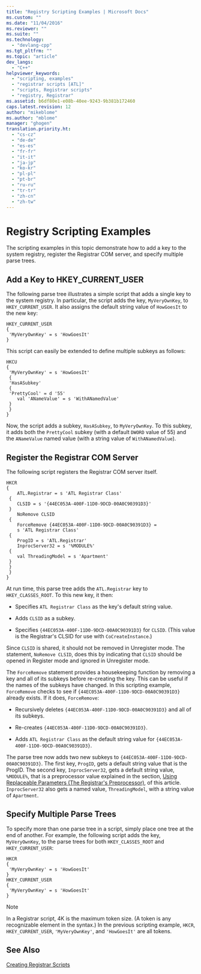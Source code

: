 ```yaml
---
title: "Registry Scripting Examples | Microsoft Docs"
ms.custom: ""
ms.date: "11/04/2016"
ms.reviewer: ""
ms.suite: ""
ms.technology: 
  - "devlang-cpp"
ms.tgt_pltfrm: ""
ms.topic: "article"
dev_langs: 
  - "C++"
helpviewer_keywords: 
  - "scripting, examples"
  - "registrar scripts [ATL]"
  - "scripts, Registrar scripts"
  - "registry, Registrar"
ms.assetid: b6df80e1-e08b-40ee-9243-9b381b172460
caps.latest.revision: 12
author: "mikeblome"
ms.author: "mblome"
manager: "ghogen"
translation.priority.ht: 
  - "cs-cz"
  - "de-de"
  - "es-es"
  - "fr-fr"
  - "it-it"
  - "ja-jp"
  - "ko-kr"
  - "pl-pl"
  - "pt-br"
  - "ru-ru"
  - "tr-tr"
  - "zh-cn"
  - "zh-tw"
---
```

# Registry Scripting Examples
The scripting examples in this topic demonstrate how to add a key to the system registry, register the Registrar COM server, and specify multiple parse trees.  
  
## Add a Key to HKEY_CURRENT_USER  
 The following parse tree illustrates a simple script that adds a single key to the system registry. In particular, the script adds the key, `MyVeryOwnKey`, to `HKEY_CURRENT_USER`. It also assigns the default string value of `HowGoesIt` to the new key:  
  
```  
HKEY_CURRENT_USER  
{  
 'MyVeryOwnKey' = s 'HowGoesIt'  
}  
```  
  
 This script can easily be extended to define multiple subkeys as follows:  
  
```  
HKCU  
{  
 'MyVeryOwnKey' = s 'HowGoesIt'  
 {  
 'HasASubkey'  
 {  
 'PrettyCool' = d '55'  
    val 'ANameValue' = s 'WithANamedValue'  
 }  
 }  
}  
```  
  
 Now, the script adds a subkey, `HasASubkey`, to `MyVeryOwnKey`. To this subkey, it adds both the `PrettyCool` subkey (with a default `DWORD` value of 55) and the `ANameValue` named value (with a string value of `WithANamedValue`).  
  
##  <a name="_atl_register_the_registrar_com_server"></a> Register the Registrar COM Server  
 The following script registers the Registrar COM server itself.  
  
```  
HKCR  
{  
    ATL.Registrar = s 'ATL Registrar Class'  
 {  
    CLSID = s '{44EC053A-400F-11D0-9DCD-00A0C90391D3}'  
 }  
    NoRemove CLSID  
 {  
    ForceRemove {44EC053A-400F-11D0-9DCD-00A0C90391D3} = 
    s 'ATL Registrar Class'  
 {  
    ProgID = s 'ATL.Registrar'  
    InprocServer32 = s '%MODULE%'  
 {  
    val ThreadingModel = s 'Apartment'  
 }  
 }  
 }  
}  
```  
  
 At run time, this parse tree adds the `ATL.Registrar` key to `HKEY_CLASSES_ROOT`. To this new key, it then:  
  
-   Specifies `ATL Registrar Class` as the key's default string value.  
  
-   Adds `CLSID` as a subkey.  
  
-   Specifies `{44EC053A-400F-11D0-9DCD-00A0C90391D3}` for `CLSID`. (This value is the Registrar's CLSID for use with `CoCreateInstance`.)  
  
 Since `CLSID` is shared, it should not be removed in Unregister mode. The statement, `NoRemove CLSID`, does this by indicating that `CLSID` should be opened in Register mode and ignored in Unregister mode.  
  
 The `ForceRemove` statement provides a housekeeping function by removing a key and all of its subkeys before re-creating the key. This can be useful if the names of the subkeys have changed. In this scripting example, `ForceRemove` checks to see if `{44EC053A-400F-11D0-9DCD-00A0C90391D3}` already exists. If it does, `ForceRemove`:  
  
-   Recursively deletes `{44EC053A-400F-11D0-9DCD-00A0C90391D3}` and all of its subkeys.  
  
-   Re-creates `{44EC053A-400F-11D0-9DCD-00A0C90391D3}`.  
  
-   Adds `ATL Registrar Class` as the default string value for `{44EC053A-400F-11D0-9DCD-00A0C90391D3}`.  
  
 The parse tree now adds two new subkeys to `{44EC053A-400F-11D0-9DCD-00A0C90391D3}`. The first key, `ProgID`, gets a default string value that is the ProgID. The second key, `InprocServer32`, gets a default string value, `%MODULE%`, that is a preprocessor value explained in the section, [Using Replaceable Parameters (The Registrar's Preprocessor)](../atl/using-replaceable-parameters-the-registrar-s-preprocessor.md), of this article. `InprocServer32` also gets a named value, `ThreadingModel`, with a string value of `Apartment`.  
  
## Specify Multiple Parse Trees  
 To specify more than one parse tree in a script, simply place one tree at the end of another. For example, the following script adds the key, `MyVeryOwnKey`, to the parse trees for both `HKEY_CLASSES_ROOT` and `HKEY_CURRENT_USER`:  
  
```  
HKCR  
{  
 'MyVeryOwnKey' = s 'HowGoesIt'  
}  
HKEY_CURRENT_USER  
{  
 'MyVeryOwnKey' = s 'HowGoesIt'  
}  
```  
  
> [!NOTE]
>  In a Registrar script, 4K is the maximum token size. (A token is any recognizable element in the syntax.) In the previous scripting example, `HKCR`, `HKEY_CURRENT_USER`, `'MyVeryOwnKey'`, and `'HowGoesIt'` are all tokens.  
  
## See Also  
 [Creating Registrar Scripts](../atl/creating-registrar-scripts.md)

